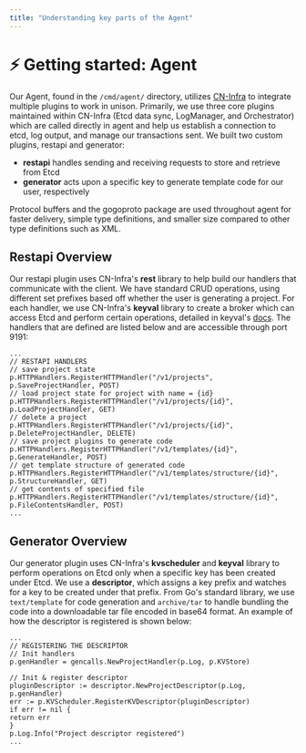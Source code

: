 ```yaml
---
title: "Understanding key parts of the Agent"
---
```


# :zap: Getting started: Agent

Our Agent, found in the `/cmd/agent/` directory, utilizes [CN-Infra](https://github.com/ligato/cn-infra) to integrate multiple plugins to work in unison. Primarily, we use three core plugins maintained within CN-Infra (Etcd data sync, LogManager, and Orchestrator) which are called directly in agent and help us establish a connection to etcd, log output, and manage our transactions sent. We built two custom plugins, restapi and generator: 

- **restapi** handles sending and receiving requests to store and retrieve from Etcd
- **generator** acts upon a specific key to generate template code for our user, respectively

Protocol buffers and the gogoproto package are used throughout agent for faster delivery, simple type definitions, and smaller size compared to other type definitions such as XML.

## Restapi Overview

Our restapi plugin uses CN-Infra's **rest** library to help build our handlers that communicate with the client. We have standard CRUD operations, using different set prefixes based off whether the user is generating a project. For each handler, we use CN-Infra's **keyval** library to create a broker which can access Etcd and perform certain operations, detailed in keyval's [docs](https://godoc.org/github.com/ligato/cn-infra/db/keyval). The handlers that are defined are listed below and are accessible through port 9191:

```golang
...
// RESTAPI HANDLERS
// save project state
p.HTTPHandlers.RegisterHTTPHandler("/v1/projects", p.SaveProjectHandler, POST)
// load project state for project with name = {id}
p.HTTPHandlers.RegisterHTTPHandler("/v1/projects/{id}", p.LoadProjectHandler, GET)
// delete a project
p.HTTPHandlers.RegisterHTTPHandler("/v1/projects/{id}", p.DeleteProjectHandler, DELETE)
// save project plugins to generate code
p.HTTPHandlers.RegisterHTTPHandler("/v1/templates/{id}", p.GenerateHandler, POST)
// get template structure of generated code
p.HTTPHandlers.RegisterHTTPHandler("/v1/templates/structure/{id}", p.StructureHandler, GET)
// get contents of specified file
p.HTTPHandlers.RegisterHTTPHandler("/v1/templates/structure/{id}", p.FileContentsHandler, POST)
...
```

## Generator Overview

Our generator plugin uses CN-Infra's **kvscheduler** and **keyval** library to perform operations on Etcd only when a specific key has been created under Etcd. We use a **descriptor**, which assigns a key prefix and watches for a key to be created under that prefix. From Go's standard library, we use ```text/template``` for code generation and ```archive/tar``` to handle bundling the code into a downloadable tar file encoded in base64 format. An example of how the descriptor is registered is shown below:

```golang
...
// REGISTERING THE DESCRIPTOR
// Init handlers
p.genHandler = gencalls.NewProjectHandler(p.Log, p.KVStore)

// Init & register descriptor
pluginDescriptor := descriptor.NewProjectDescriptor(p.Log, p.genHandler)
err := p.KVScheduler.RegisterKVDescriptor(pluginDescriptor)
if err != nil {
return err
}
p.Log.Info("Project descriptor registered")
...
```
